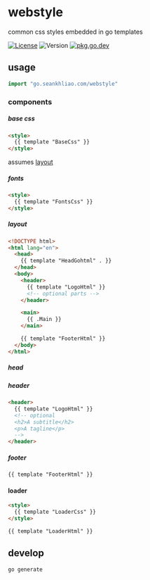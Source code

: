 # webstyle

common css styles embedded in go templates

[![License](https://img.shields.io/github/license/seankhliao/webstyle.svg?style=flat-square)](LICENSE)
![Version](https://img.shields.io/github/v/tag/seankhliao/webstyle?sort=semver&style=flat-square)
[![pkg.go.dev](http://img.shields.io/badge/godoc-reference-blue.svg?style=flat-square)](https://pkg.go.dev/go.seankhliao.com/webstyle)

## usage

```go
import "go.seankhliao.com/webstyle"
```

### components

##### base css

```html
<style>
  {{ template "BaseCss" }}
</style>
```

assumes [layout](#layout)

##### fonts

```html
<style>
  {{ template "FontsCss" }}
</style>
```

##### layout

```html
<!DOCTYPE html>
<html lang="en">
  <head>
    {{ template "HeadGohtml" . }}
  </head>
  <body>
    <header>
      {{ template "LogoHtml" }}
      <!-- optional parts -->
    </header>

    <main>
      {{ .Main }}
    </main>

    {{ template "FooterHtml" }}
  </body>
</html>
```

##### head

##### header

```html
<header>
  {{ template "LogoHtml" }}
  <!-- optional
  <h2>A subtitle</h2>
  <p>A tagline</p>
  -->
</header>
```

##### footer

```html
{{ template "FooterHtml" }}
```

#### loader

```html
<style>
  {{ template "LoaderCss" }}
</style>

{{ template "LoaderHtml" }}
```

## develop

```sh
go generate
```
